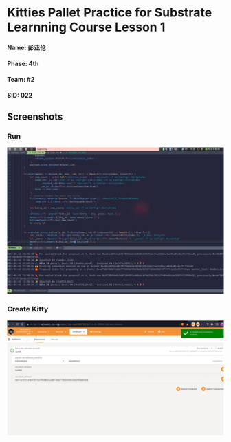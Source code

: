 # Kitties Pallet Practice for Substrate Learnning Course Lesson 1

#### Name: 彭亚伦
#### Phase: 4th
#### Team: #2
#### SID: 022



## Screenshots
### Run
![Run node](https://raw.githubusercontent.com/Arstman/kittes-substrate-l/main/screenshots/kitties.png)
### Create Kitty
![Create Kitty](https://raw.githubusercontent.com/Arstman/kittes-substrate-l/main/screenshots/kittie_create.png)
